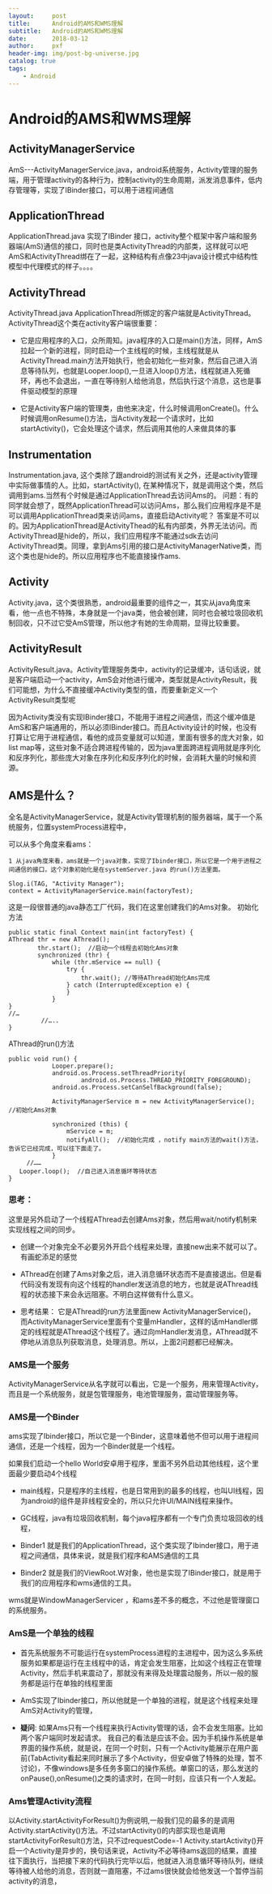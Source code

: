 ```yaml
---
layout:     post
title:      Android的AMS和WMS理解
subtitle:   Android的AMS和WMS理解
date:       2018-03-12
author:     pxf
header-img: img/post-bg-universe.jpg
catalog: true
tags:
    - Android
---
```

Android的AMS和WMS理解
==

## ActivityManagerService
AmS---ActivityManagerService.java，android系统服务，Activity管理的服务端，用于管理activity的各种行为，控制activity的生命周期，派发消息事件，低内存管理等，实现了IBinder接口，可以用于进程间通信

## ApplicationThread
ApplicationThread.java 实现了IBinder 接口，activity整个框架中客户端和服务器端(AmS)通信的接口，同时也是类ActivityThread的内部类，这样就可以吧AmS和ActivityThread绑在了一起，这种结构有点像23中java设计模式中结构性模型中代理模式的样子。。。。

## ActivityThread
ActivityThread.java ApplicationThread所绑定的客户端就是ActivityThread。ActivityThread这个类在activity客户端很重要：

* 它是应用程序的入口，众所周知。java程序的入口是main()方法，同样，AmS拉起一个新的进程，同时启动一个主线程的时候，主线程就是从ActivityThread.main方法开始执行，他会初始化一些对象，然后自己进入消息等待队列，也就是Looper.loop(),一旦进入loop()方法，线程就进入死循环，再也不会退出，一直在等待别人给他消息，然后执行这个消息，这也是事件驱动模型的原理

* 它是Activity客户端的管理类，由他来决定，什么时候调用onCreate()。什么时候调用onResume()方法，当Activity发起一个请求时，比如startActivity()，它会处理这个请求，然后调用其他的人来做具体的事

## Instrumentation
Instrumentation.java, 这个类除了跟android的测试有关之外，还是activity管理中实际做事情的人。比如，startActivity(), 在某种情况下，就是调用这个类，然后调用到ams.当然有个时候是通过ApplicationThread去访问Ams的。
问题：有的同学就会想了，既然ApplicationThread可以访问Ams，那么我们应用程序是不是可以调用ApplicationThread类来访问ams，直接启动Activity呢？
答案是不可以的。因为ApplicationThread是ActivityThead的私有内部类，外界无法访问。而ActivityThread是hide的，所以，我们应用程序不能通过sdk去访问ActivityThread类。同理，拿到Ams引用的接口是ActivityManagerNative类，而这个类也是hide的。所以应用程序也不能直接操作ams.

## Activity
Activity.java，这个类很熟悉，android最重要的组件之一，其实从java角度来看，他一点也不特殊，本身就是一个java类，他会被创建，同时也会被垃圾回收机制回收，只不过它受AmS管理，所以他才有她的生命周期，显得比较重要。

## ActivityResult
ActivityResult.java。Activity管理服务类中，activity的记录缓冲，话句话说，就是客户端启动一个activity，AmS会对他进行缓冲，类型就是ActivityResult，我们可能想，为什么不直接缓冲Activity类型的值，而要重新定义一个ActivityResult类型呢

   因为Activity类没有实现IBinder接口，不能用于进程之间通信，而这个缓冲值是AmS和客户端通用的，所以必须IBinder接口。而且Activity设计的时候，也没有打算让它用于进程通信，看他的成员变量就可以知道，里面有很多的庞大对象，如list map等，这些对象不适合跨进程传输的，因为java里面跨进程调用就是序列化和反序列化，那些庞大对象在序列化和反序列化的时候，会消耗大量的时候和资源。

## AMS是什么？

全名是ActivityManagerService，就是Activity管理机制的服务器端，属于一个系统服务，位置systemProcess进程中，

可以从多个角度来看ams：

    1 从java角度来看，ams就是一个java对象，实现了Ibinder接口，所以它是一个用于进程之间通信的接口，这个对象初始化是在systemServer.java 的run()方法里面。
```
Slog.i(TAG, "Activity Manager");
context = ActivityManagerService.main(factoryTest);
```
这是一段很普通的java静态工厂代码，我们在这里创建我们的Ams对象。
初始化方法
```
public static final Context main(int factoryTest) {
AThread thr = new AThread();
        thr.start();  //启动一个线程去初始化Ams对象
        synchronized (thr) {
            while (thr.mService == null) {
                try {
                    thr.wait(); //等待AThread初始化Ams完成
                } catch (InterruptedException e) {
                }
            }
}
//…
         //…..
}
```
AThread的run()方法

```
public void run() {
            Looper.prepare();
            android.os.Process.setThreadPriority(
                    android.os.Process.THREAD_PRIORITY_FOREGROUND);
            android.os.Process.setCanSelfBackground(false);

            ActivityManagerService m = new ActivityManagerService();  //初始化Ams对象 

            synchronized (this) {
                mService = m;
                notifyAll();  //初始化完成 ，notify main方法的wait()方法，告诉它已经完成，可以往下面走了。
            }
     //……
   Looper.loop();  //自己进入消息循环等待状态
}
```

### 思考：
这里是另外启动了一个线程AThread去创建Ams对象，然后用wait/notify机制来实现线程之间的同步。
* 创建一个对象完全不必要另外开启个线程来处理，直接new出来不就可以了。有画蛇添足的感觉
* AThread在创建了Ams对象之后，进入消息循环状态而不是直接退出。但是看代码没有发现有向这个线程的handler发送消息的地方，也就是说AThread线程的状态接下来会永远阻塞。不明白这样做有什么意义。

* 思考结果：
它是AThread的run方法里面new ActivityManagerService()， 而ActivityManagerService里面有个变量mHandler，这样的话mHandler绑定的线程就是AThread这个线程了。通过向mHandler发消息，AThread就不停地从消息队列获取消息，处理消息。所以，上面2问题都已经解决。

### AMS是一个服务

   ActivityManagerService从名字就可以看出，它是一个服务，用来管理Activity，而且是一个系统服务，就是包管理服务，电池管理服务，震动管理服务等。

### AMS是一个Binder

ams实现了Ibinder接口，所以它是一个Binder，这意味着他不但可以用于进程间通信，还是一个线程，因为一个Binder就是一个线程。

  如果我们启动一个hello World安卓用于程序，里面不另外启动其他线程，这个里面最少要启动4个线程

   * main线程，只是程序的主线程，也是日常用到的最多的线程，也叫UI线程，因为android的组件是非线程安全的，所以只允许UI/MAIN线程来操作。

  * GC线程，java有垃圾回收机制，每个java程序都有一个专门负责垃圾回收的线程，

  * Binder1 就是我们的ApplicationThread，这个类实现了Ibinder接口，用于进程之间通信，具体来说，就是我们程序和AMS通信的工具

  *  Binder2 就是我们的ViewRoot.W对象，他也是实现了IBinder接口，就是用于我们的应用程序和wms通信的工具。

  wms就是WindowManagerServicer ，和ams差不多的概念，不过他是管理窗口的系统服务。

###  AmS是一个单独的线程

* 首先系统服务不可能运行在systemProcess进程的主进程中，因为这么多系统服务如果都是运行在主线程中的话，肯定会发生阻塞，比如这个线程正在管理Activity，然后手机来震动了，那就没有来得及处理震动服务，所以一般的服务都是运行在单独的线程里面

* AmS实现了Ibinder接口，所以他就是一个单独的进程，就是这个线程来处理AmS对Activity的管理，

* **疑问**: 如果Ams只有一个线程来执行Activity管理的话，会不会发生阻塞。比如两个客户端同时发起请求。
我自己的看法是应该不会。因为手机操作系统是单界面的操作系统，就是说，在同一个时刻，只有一个Activity能展示在用户面前(TabActivity看起来同时展示了多个Activity，但安卓做了特殊的处理，暂不讨论)，不像windows是多任务多窗口的操作系统。单窗口的话，那么发送的onPause(),onResume()之类的请求时，在同一时刻，应该只有一个人发起。

### Ams管理Activity流程
以Activity.startActivityForResult()为例说明,一般我们见的最多的是调用Activity.startActivity()方法。不过startActivity()的内部实现也是调用startActivityForResult()方法，只不过requestCode=-1
Activity.startActivity()开启一个Activity是异步的，换句话来说，Activity不必等待ams返回的结果，直接往下面执行，当把接下来的代码执行完毕以后，他就进入消息循环等待队列，继续等待被人给他的消息，否则就一直阻塞，不过ams很快就会给他发送一个暂停当前activity的消息，
